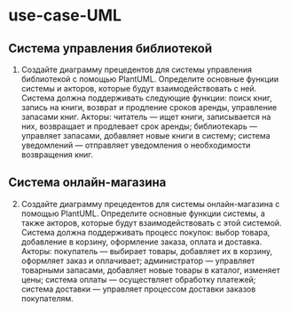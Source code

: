 # use-case-UML
## Система управления библиотекой
1. Создайте диаграмму прецедентов для системы управления библиотекой с помощью PlantUML. Определите основные функции системы и акторов, которые будут взаимодействовать с ней.
Система должна поддерживать следующие функции: поиск книг, запись на книги, возврат и продление сроков аренды, управление запасами книг.
Акторы: читатель — ищет книги, записывается на них, возвращает и продлевает срок аренды; библиотекарь — управляет запасами, добавляет новые книги в систему; система уведомлений — отправляет уведомления о необходимости возвращения книг.
## Система онлайн-магазина
2. Создайте диаграмму прецедентов для системы онлайн-магазина с помощью PlantUML. Определите основные функции системы, а также акторов, которые будут взаимодействовать с этой системой.
Система должна поддерживать процесс покупок: выбор товара, добавление в корзину, оформление заказа, оплата и доставка.
Акторы: покупатель — выбирает товары, добавляет их в корзину, оформляет заказ и оплачивает; администратор — управляет товарными запасами, добавляет новые товары в каталог, изменяет цены; система оплаты — осуществляет обработку платежей; система доставки — управляет процессом доставки заказов покупателям.
